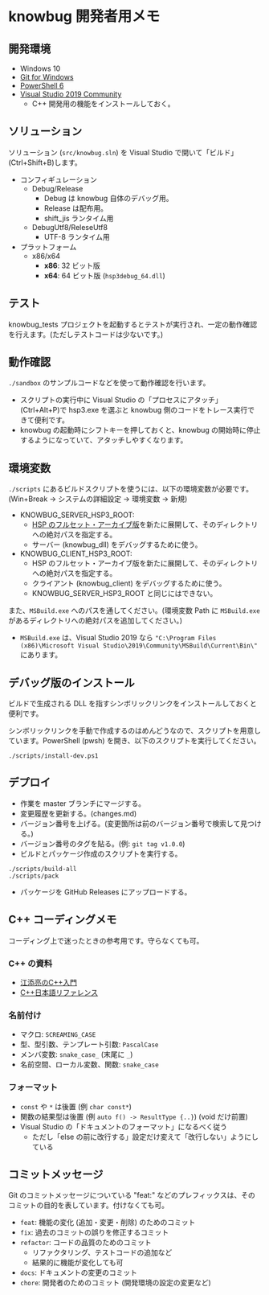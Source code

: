 # knowbug 開発者用メモ

## 開発環境

- Windows 10
- [Git for Windows](https://gitforwindows.org/)
- [PowerShell 6](https://github.com/PowerShell/PowerShell/releases/latest)
- [Visual Studio 2019 Community](https://visualstudio.microsoft.com/vs)
    - C++ 開発用の機能をインストールしておく。

## ソリューション

ソリューション (`src/knowbug.sln`) を Visual Studio で開いて「ビルド」(Ctrl+Shift+B)します。

- コンフィギュレーション
    - Debug/Release
        - Debug は knowbug 自体のデバッグ用。
        - Release は配布用。
        - shift_jis ランタイム用
    - DebugUtf8/ReleseUtf8
        - UTF-8 ランタイム用
- プラットフォーム
    - x86/x64
        - **x86**: 32 ビット版
        - **x64**: 64 ビット版 (`hsp3debug_64.dll`)

## テスト

knowbug_tests プロジェクトを起動するとテストが実行され、一定の動作確認を行えます。(ただしテストコードは少ないです。)

## 動作確認

`./sandbox` のサンプルコードなどを使って動作確認を行います。

- スクリプトの実行中に Visual Studio の「プロセスにアタッチ」(Ctrl+Alt+P)で hsp3.exe を選ぶと knowbug 側のコードをトレース実行できて便利です。
- knowbug の起動時にシフトキーを押しておくと、knowbug の開始時に停止するようになっていて、アタッチしやすくなります。

## 環境変数

`./scripts` にあるビルドスクリプトを使うには、以下の環境変数が必要です。(Win+Break → システムの詳細設定 → 環境変数 → 新規)

- KNOWBUG_SERVER_HSP3_ROOT:
    - [HSP のフルセット・アーカイブ版](http://hsp.tv/make/downlist.html)を新たに展開して、そのディレクトリへの絶対パスを指定する。
    - サーバー (knowbug_dll) をデバッグするために使う。
- KNOWBUG_CLIENT_HSP3_ROOT:
    - HSP のフルセット・アーカイブ版を新たに展開して、そのディレクトリへの絶対パスを指定する。
    - クライアント (knowbug_client) をデバッグするために使う。
    - KNOWBUG_SERVER_HSP3_ROOT と同じにはできない。

また、`MSBuild.exe` へのパスを通してください。(環境変数 Path に `MSBuild.exe` があるディレクトリへの絶対パスを追加してください。)

- `MSBuild.exe` は、Visual Studio 2019 なら `"C:\Program Files (x86)\Microsoft Visual Studio\2019\Community\MSBuild\Current\Bin\"` にあります。

## デバッグ版のインストール

ビルドで生成される DLL を指すシンボリックリンクをインストールしておくと便利です。

シンボリックリンクを手動で作成するのはめんどうなので、スクリプトを用意しています。PowerShell (pwsh) を開き、以下のスクリプトを実行してください。

```pwsh
./scripts/install-dev.ps1
```

## デプロイ

- 作業を master ブランチにマージする。
- 変更履歴を更新する。(changes.md)
- バージョン番号を上げる。(変更箇所は前のバージョン番号で検索して見つける。)
- バージョン番号のタグを貼る。(例: `git tag v1.0.0`)
- ビルドとパッケージ作成のスクリプトを実行する。

```pwsh
./scripts/build-all
./scripts/pack
```

- パッケージを GitHub Releases にアップロードする。

## C++ コーディングメモ

コーディング上で迷ったときの参考用です。守らなくても可。

### C++ の資料

- [江添亮のC++入門](https://ezoeryou.github.io/cpp-intro/)
- [C++日本語リファレンス](https://cpprefjp.github.io/)

### 名前付け

- マクロ: `SCREAMING_CASE`
- 型、型引数、テンプレート引数: `PascalCase`
- メンバ変数: `snake_case_` (末尾に `_`)
- 名前空間、ローカル変数、関数: `snake_case`

### フォーマット

- `const` や `*` は後置 (例 `char const*`)
- 関数の結果型は後置 (例 `auto f() -> ResultType {..}`) (void だけ前置)
- Visual Studio の「ドキュメントのフォーマット」になるべく従う
    - ただし「else の前に改行する」設定だけ変えて「改行しない」ようにしている

## コミットメッセージ

Git のコミットメッセージについている "feat:" などのプレフィックスは、そのコミットの目的を表しています。付けなくても可。

- `feat`: 機能の変化 (追加・変更・削除) のためのコミット
- `fix`: 過去のコミットの誤りを修正するコミット
- `refactor`: コードの品質のためのコミット
    - リファクタリング、テストコードの追加など
    - 結果的に機能が変化しても可
- `docs`: ドキュメントの変更のコミット
- `chore`: 開発者のためのコミット (開発環境の設定の変更など)
